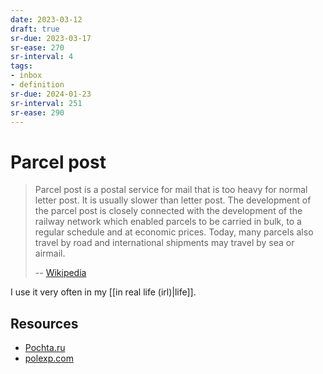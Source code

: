```yaml
---
date: 2023-03-12
draft: true
sr-due: 2023-03-17
sr-ease: 270
sr-interval: 4
tags:
- inbox
- definition
sr-due: 2024-01-23
sr-interval: 251
sr-ease: 290
---
```


# Parcel post

> Parcel post is a postal service for mail that is too heavy for normal letter
> post. It is usually slower than letter post. The development of the parcel
> post is closely connected with the development of the railway network which
> enabled parcels to be carried in bulk, to a regular schedule and at economic
> prices. Today, many parcels also travel by road and international shipments
> may travel by sea or airmail.
>
> -- [Wikipedia](https://en.wikipedia.org/wiki/Parcel_post)

I use it very often in my [[in real life (irl)|life]].

## Resources

- [Pochta.ru](https://www.pochta.ru/)
- [polexp.com](https://polexp.com/)
